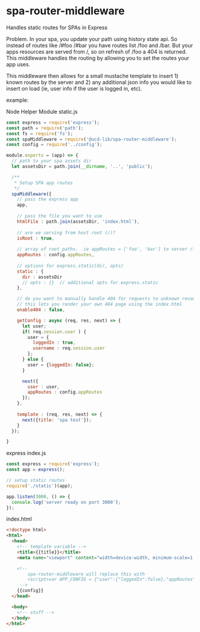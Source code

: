 # spa-router-middleware
Handles static routes for SPAs in Express

Problem.  In your spa, you update your path using history state api.  So instead of routes like /#foo /#bar you have routes list /foo and /bar.  But your apps resources are served from /, so on refresh of /foo a 404 is returned.  This middleware handles the routing by allowing you to set the routes your app uses.

This middleware then allows for a small mustache template to insert 1) known routes by the server and 2) any additional json info you would like to insert on load (ie, user info if the user is logged in, etc).

example:

Node Helper Module static.js
```javascript
const express = require('express');
const path = require('path');
const fs = require('fs');
const spaMiddleware = require('@ucd-lib/spa-router-middleware');
const config = require('../config');

module.exports = (app) => {
  // path to your spa assets dir
  let assetsDir = path.join(__dirname, '..', 'public');

  /**
   * Setup SPA app routes
   */
  spaMiddleware({
    // pass the express app
    app, 
    
    // pass the file you want to use
    htmlFile : path.join(assetsDir, 'index.html'), 
    
    // are we serving from host root (/)?
    isRoot : true, 
    
    // array of root paths.  ie appRoutes = ['foo', 'bar'] to server /foo/* /bar/*
    appRoutes : config.appRoutes, 
    
    // options for express.static(dir, opts)
    static : {
      dir : assetsDir
      // opts : {}  // additional opts for express.static
    },

    // do you want to manually handle 404 for requests to unknown resources
    // this lets you render your own 404 page using the index.html
    enable404 : false,

    getConfig : async (req, res, next) => {
      let user;
      if( req.session.user ) {
        user = {
          loggedIn : true,
          username : req.session.user
        };
      } else {
        user = {loggedIn: false};
      }

      next({
        user : user,
        appRoutes : config.appRoutes
      });
    },
    
    template : (req, res, next) => {
      next({title: 'spa test'});
    }
  });

}
```

express index.js
```javascript
const express = require('express');
const app = express();

// setup static routes
require('./static')(app);

app.listen(3000, () => {
  console.log('server ready on port 3000');
});
```


index.html
```html
<!doctype html>
<html>
  <head>
    <!-- template variable -->
    <title>{{title}}</title>
    <meta name="viewport" content="width=device-width, minimum-scale=1, initial-scale=1, user-scalable=no">

    <!-- 
        spa-router-middleware will replace this with
        <script>var APP_CONFIG = {"user":{"loggedIn":false},"appRoutes":["foo","bar"]};</script>
     -->
    {{config}}
  </head>

  <body>
    <!-- stuff -->
  </body>
</html>
```